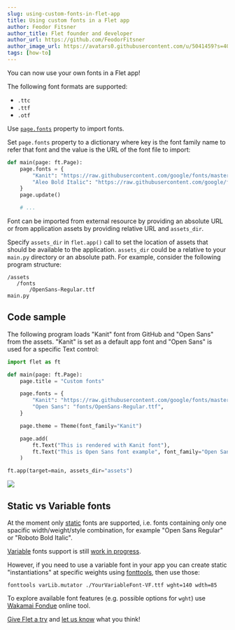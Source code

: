 ```yaml
---
slug: using-custom-fonts-in-flet-app
title: Using custom fonts in a Flet app
author: Feodor Fitsner
author_title: Flet founder and developer
author_url: https://github.com/FeodorFitsner
author_image_url: https://avatars0.githubusercontent.com/u/5041459?s=400&v=4
tags: [how-to]
---
```


You can now use your own fonts in a Flet app!

The following font formats are supported:

* `.ttc`
* `.ttf`
* `.otf`

Use [`page.fonts`](/docs/controls/page#fonts) property to import fonts.

Set `page.fonts` property to a dictionary where key is the font family name to refer that font and the value is the URL of the font file to import:

```python
def main(page: ft.Page):
    page.fonts = {
        "Kanit": "https://raw.githubusercontent.com/google/fonts/master/ofl/kanit/Kanit-Bold.ttf",
        "Aleo Bold Italic": "https://raw.githubusercontent.com/google/fonts/master/ofl/aleo/Aleo-BoldItalic.ttf"
    }
    page.update()

    # ...
```

Font can be imported from external resource by providing an absolute URL or from application assets by providing relative URL and `assets_dir`.

Specify `assets_dir` in `flet.app()` call to set the location of assets that should be available to the application. `assets_dir` could be a relative to your `main.py` directory or an absolute path. For example, consider the following program structure:

```
/assets
   /fonts
       /OpenSans-Regular.ttf
main.py
```

## Code sample

The following program loads "Kanit" font from GitHub and "Open Sans" from the assets. "Kanit" is set as a default app font and "Open Sans" is used for a specific Text control:

```python
import flet as ft

def main(page: ft.Page):
    page.title = "Custom fonts"

    page.fonts = {
        "Kanit": "https://raw.githubusercontent.com/google/fonts/master/ofl/kanit/Kanit-Bold.ttf",
        "Open Sans": "fonts/OpenSans-Regular.ttf",
    }

    page.theme = Theme(font_family="Kanit")

    page.add(
        ft.Text("This is rendered with Kanit font"),
        ft.Text("This is Open Sans font example", font_family="Open Sans"),
    )

ft.app(target=main, assets_dir="assets")
```

<img src="/img/blog/using-custom-fonts-in-flet-app/custom-fonts-example.png" className="screenshot-50" />

## Static vs Variable fonts

At the moment only [static](https://developer.mozilla.org/en-US/docs/Web/CSS/CSS_Fonts/Variable_Fonts_Guide#standard_or_static_fonts) fonts are supported, i.e. fonts containing only one spacific width/weight/style combination, for example "Open Sans Regular" or "Roboto Bold Italic".

[Variable](https://developer.mozilla.org/en-US/docs/Web/CSS/CSS_Fonts/Variable_Fonts_Guide#variable_fonts) fonts support is still [work in progress](https://github.com/flutter/flutter/issues/33709).

However, if you need to use a variable font in your app you can create static "instantiations" at specific weights using [fonttools](https://pypi.org/project/fonttools/), then use those:

    fonttools varLib.mutator ./YourVariableFont-VF.ttf wght=140 wdth=85

To explore available font features (e.g. possible options for `wght`) use [Wakamai Fondue](https://wakamaifondue.com/beta/) online tool.

[Give Flet a try](/docs) and [let us know](https://discord.gg/dzWXP8SHG8) what you think!

